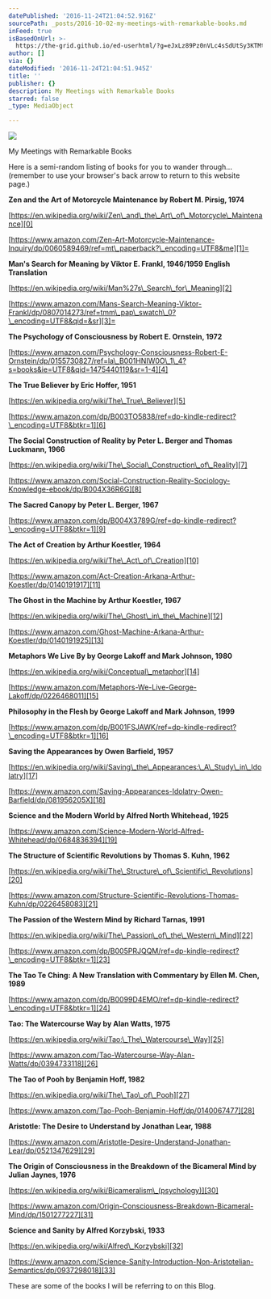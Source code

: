 ```yaml
---
datePublished: '2016-11-24T21:04:52.916Z'
sourcePath: _posts/2016-10-02-my-meetings-with-remarkable-books.md
inFeed: true
isBasedOnUrl: >-
  https://the-grid.github.io/ed-userhtml/?g=eJxLz89Pz0nVLc4sSdUtSy3KTMtMTizJzM-zUkgHy6QZGJibWxolpiUapaUlWaTpZZTk5gAAFVcTDw
author: []
via: {}
dateModified: '2016-11-24T21:04:51.945Z'
title: ''
publisher: {}
description: My Meetings with Remarkable Books
starred: false
_type: MediaObject

---
```

![](https://the-grid-user-content.s3-us-west-2.amazonaws.com/29a1f53f-829f-4001-a041-b48d99a363e8.jpg)

My Meetings with Remarkable Books

Here is a semi-random listing of books for you to wander through... (remember to use your browser's back arrow to return to this website page.)

**Zen and the Art of Motorcycle Maintenance by Robert M. Pirsig, 1974**

[https://en.wikipedia.org/wiki/Zen\_and\_the\_Art\_of\_Motorcycle\_Maintenance][0]

[https://www.amazon.com/Zen-Art-Motorcycle-Maintenance-Inquiry/dp/0060589469/ref=mt\_paperback?\_encoding=UTF8&me][1]=

**Man's Search for Meaning by Viktor E. Frankl, 1946/1959 English Translation**

[https://en.wikipedia.org/wiki/Man%27s\_Search\_for\_Meaning][2]

[https://www.amazon.com/Mans-Search-Meaning-Viktor-Frankl/dp/0807014273/ref=tmm\_pap\_swatch\_0?\_encoding=UTF8&qid=&sr][3]=

**The Psychology of Consciousness by Robert E. Ornstein, 1972**

[https://www.amazon.com/Psychology-Consciousness-Robert-E-Ornstein/dp/0155730827/ref=la\_B001HNIW0O\_1\_4?s=books&ie=UTF8&qid=1475440119&sr=1-4][4]

**The True Believer by Eric Hoffer, 1951**

[https://en.wikipedia.org/wiki/The\_True\_Believer][5]

[https://www.amazon.com/dp/B003TO5838/ref=dp-kindle-redirect?\_encoding=UTF8&btkr=1][6]

**The Social Construction of Reality by Peter L. Berger and Thomas Luckmann, 1966**

[https://en.wikipedia.org/wiki/The\_Social\_Construction\_of\_Reality][7]

[https://www.amazon.com/Social-Construction-Reality-Sociology-Knowledge-ebook/dp/B004X36R6G][8]

**The Sacred Canopy by Peter L. Berger, 1967**

[https://www.amazon.com/dp/B004X3789G/ref=dp-kindle-redirect?\_encoding=UTF8&btkr=1][9]

**The Act of Creation by Arthur Koestler, 1964**

[https://en.wikipedia.org/wiki/The\_Act\_of\_Creation][10]

[https://www.amazon.com/Act-Creation-Arkana-Arthur-Koestler/dp/0140191917][11]

**The Ghost in the Machine by Arthur Koestler, 1967**

[https://en.wikipedia.org/wiki/The\_Ghost\_in\_the\_Machine][12]

[https://www.amazon.com/Ghost-Machine-Arkana-Arthur-Koestler/dp/0140191925][13]

**Metaphors We Live By by George Lakoff and Mark Johnson, 1980**

[https://en.wikipedia.org/wiki/Conceptual\_metaphor][14]

[https://www.amazon.com/Metaphors-We-Live-George-Lakoff/dp/0226468011][15]

**Philosophy in the Flesh by George Lakoff and Mark Johnson, 1999**

[https://www.amazon.com/dp/B001FSJAWK/ref=dp-kindle-redirect?\_encoding=UTF8&btkr=1][16]

**Saving the Appearances by Owen Barfield, 1957**

[https://en.wikipedia.org/wiki/Saving\_the\_Appearances:\_A\_Study\_in\_Idolatry][17]

[https://www.amazon.com/Saving-Appearances-Idolatry-Owen-Barfield/dp/081956205X][18]

**Science and the Modern World by Alfred North Whitehead, 1925**

[https://www.amazon.com/Science-Modern-World-Alfred-Whitehead/dp/0684836394][19]

**The Structure of Scientific Revolutions by Thomas S. Kuhn, 1962**

[https://en.wikipedia.org/wiki/The\_Structure\_of\_Scientific\_Revolutions][20]

[https://www.amazon.com/Structure-Scientific-Revolutions-Thomas-Kuhn/dp/0226458083][21]

**The Passion of the Western Mind by Richard Tarnas, 1991**

[https://en.wikipedia.org/wiki/The\_Passion\_of\_the\_Western\_Mind][22]

[https://www.amazon.com/dp/B005PRJQQM/ref=dp-kindle-redirect?\_encoding=UTF8&btkr=1][23]

**The Tao Te Ching: A New Translation with Commentary by Ellen M. Chen, 1989**

[https://www.amazon.com/dp/B0099D4EMO/ref=dp-kindle-redirect?\_encoding=UTF8&btkr=1][24]

**Tao: The Watercourse Way by Alan Watts, 1975**

[https://en.wikipedia.org/wiki/Tao:\_The\_Watercourse\_Way][25]

[https://www.amazon.com/Tao-Watercourse-Way-Alan-Watts/dp/0394733118][26]

**The Tao of Pooh by Benjamin Hoff, 1982**

[https://en.wikipedia.org/wiki/The\_Tao\_of\_Pooh][27]

[https://www.amazon.com/Tao-Pooh-Benjamin-Hoff/dp/0140067477][28]

**Aristotle: The Desire to Understand by Jonathan Lear, 1988**

[https://www.amazon.com/Aristotle-Desire-Understand-Jonathan-Lear/dp/0521347629][29]

**The Origin of Consciousness in the Breakdown of the Bicameral Mind by Julian Jaynes, 1976**

[https://en.wikipedia.org/wiki/Bicameralism\_(psychology)][30]

[https://www.amazon.com/Origin-Consciousness-Breakdown-Bicameral-Mind/dp/1501277227][31]

**Science and Sanity by Alfred Korzybski, 1933**

[https://en.wikipedia.org/wiki/Alfred\_Korzybski][32]

[https://www.amazon.com/Science-Sanity-Introduction-Non-Aristotelian-Semantics/dp/0937298018][33]

These are some of the books I will be referring to on this Blog.

[0]: https://en.wikipedia.org/wiki/Zen_and_the_Art_of_Motorcycle_Maintenance
[1]: https://www.amazon.com/Zen-Art-Motorcycle-Maintenance-Inquiry/dp/0060589469/ref=mt_paperback?_encoding=UTF8&me
[2]: https://en.wikipedia.org/wiki/Man%27s_Search_for_Meaning
[3]: https://www.amazon.com/Mans-Search-Meaning-Viktor-Frankl/dp/0807014273/ref=tmm_pap_swatch_0?_encoding=UTF8&qid=&sr
[4]: https://www.amazon.com/Psychology-Consciousness-Robert-E-Ornstein/dp/0155730827/ref=la_B001HNIW0O_1_4?s=books&ie=UTF8&qid=1475440119&sr=1-4
[5]: https://en.wikipedia.org/wiki/The_True_Believer
[6]: https://www.amazon.com/dp/B003TO5838/ref=dp-kindle-redirect?_encoding=UTF8&btkr=1
[7]: https://en.wikipedia.org/wiki/The_Social_Construction_of_Reality
[8]: https://www.amazon.com/Social-Construction-Reality-Sociology-Knowledge-ebook/dp/B004X36R6G
[9]: https://www.amazon.com/dp/B004X3789G/ref=dp-kindle-redirect?_encoding=UTF8&btkr=1
[10]: https://en.wikipedia.org/wiki/The_Act_of_Creation
[11]: https://www.amazon.com/Act-Creation-Arkana-Arthur-Koestler/dp/0140191917
[12]: https://en.wikipedia.org/wiki/The_Ghost_in_the_Machine
[13]: https://www.amazon.com/Ghost-Machine-Arkana-Arthur-Koestler/dp/0140191925
[14]: https://en.wikipedia.org/wiki/Conceptual_metaphor
[15]: https://www.amazon.com/Metaphors-We-Live-George-Lakoff/dp/0226468011
[16]: https://www.amazon.com/dp/B001FSJAWK/ref=dp-kindle-redirect?_encoding=UTF8&btkr=1
[17]: https://en.wikipedia.org/wiki/Saving_the_Appearances:_A_Study_in_Idolatry
[18]: https://www.amazon.com/Saving-Appearances-Idolatry-Owen-Barfield/dp/081956205X
[19]: https://www.amazon.com/Science-Modern-World-Alfred-Whitehead/dp/0684836394
[20]: https://en.wikipedia.org/wiki/The_Structure_of_Scientific_Revolutions
[21]: https://www.amazon.com/Structure-Scientific-Revolutions-Thomas-Kuhn/dp/0226458083
[22]: https://en.wikipedia.org/wiki/The_Passion_of_the_Western_Mind
[23]: https://www.amazon.com/dp/B005PRJQQM/ref=dp-kindle-redirect?_encoding=UTF8&btkr=1
[24]: https://www.amazon.com/dp/B0099D4EMO/ref=dp-kindle-redirect?_encoding=UTF8&btkr=1
[25]: https://en.wikipedia.org/wiki/Tao:_The_Watercourse_Way
[26]: https://www.amazon.com/Tao-Watercourse-Way-Alan-Watts/dp/0394733118
[27]: https://en.wikipedia.org/wiki/The_Tao_of_Pooh
[28]: https://www.amazon.com/Tao-Pooh-Benjamin-Hoff/dp/0140067477
[29]: https://www.amazon.com/Aristotle-Desire-Understand-Jonathan-Lear/dp/0521347629
[30]: https://en.wikipedia.org/wiki/Bicameralism_(psychology)
[31]: https://www.amazon.com/Origin-Consciousness-Breakdown-Bicameral-Mind/dp/1501277227
[32]: https://en.wikipedia.org/wiki/Alfred_Korzybski
[33]: https://www.amazon.com/Science-Sanity-Introduction-Non-Aristotelian-Semantics/dp/0937298018